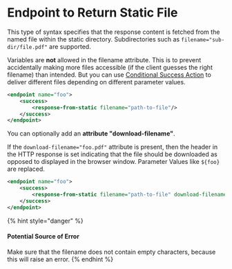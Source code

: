# Endpoint to Return Static File

This type of syntax specifies that the response content is fetched from the named file within the static directory. Subdirectories such as `filename="sub-dir/file.pdf"` are supported.

Variables are **not** allowed in the filename attribute. This is to prevent accidentally making more files accessible (if the client guesses the right filename) than intended. But you can use [Conditional Success Action](conditional-success-action.md) to deliver different files depending on different parameter values.

```xml
<endpoint name="foo">
    <success>
        <response-from-static filename="path-to-file"/>
    </success>
</endpoint>
```

You can optionally add an **attribute "download-filename"**.

If the `download-filename="foo.pdf"` attribute is present, then the header in the HTTP response is set indicating that the file should be downloaded as opposed to displayed in the browser window. Parameter Values like `${foo}` are replaced.

```xml
<endpoint name="foo">
    <success>
        <response-from-static filename="path-to-file" download-filename="my-document.pdf"/>
    </success>
</endpoint>
```

{% hint style="danger" %}
#### Potential Source of Error

Make sure that the filename does not contain empty characters, because this will raise an error.
{% endhint %}
